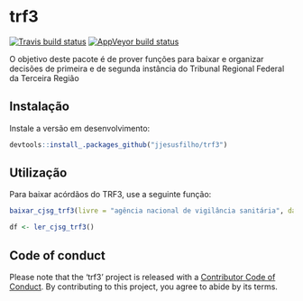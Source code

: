
<!-- README.md is generated from README.Rmd. Please edit that file -->

# trf3

<!-- badges: start -->

[![Travis build
status](https://travis-ci.org/jjesusfilho/trf3.svg?branch=master)](https://travis-ci.org/jjesusfilho/trf3)
[![AppVeyor build
status](https://ci.appveyor.com/api/projects/status/github/jjesusfilho/trf3?branch=master&svg=true)](https://ci.appveyor.com/project/jjesusfilho/trf3)
<!-- badges: end -->

O objetivo deste pacote é de prover funções para baixar e organizar
decisões de primeira e de segunda instância do Tribunal Regional Federal
da Terceira Região

## Instalação

Instale a versão em desenvolvimento:

``` r
devtools::install_.packages_github("jjesusfilho/trf3")
```

## Utilização

Para baixar acórdãos do TRF3, use a seguinte
função:

``` r
baixar_cjsg_trf3(livre = "agência nacional de vigilância sanitária", data_inicial = "01/07/2019", data_final = "31/07/2019")

df <- ler_cjsg_trf3()
```

## Code of conduct

Please note that the ‘trf3’ project is released with a [Contributor Code
of Conduct](.github/CODE_OF_CONDUCT.md). By contributing to this
project, you agree to abide by its terms.
